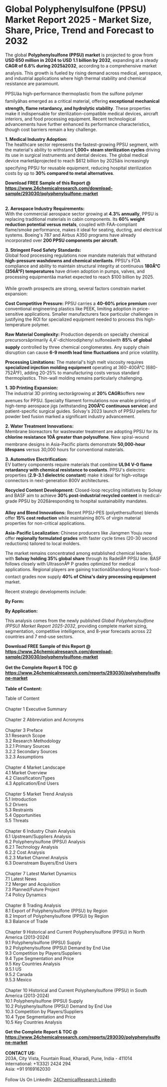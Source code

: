 <h1>Global Polyphenylsulfone (PPSU) Market Report 2025 - Market Size, Share, Price, Trend and Forecast to 2032</h1><p>The global <strong>Polyphenylsulfone (PPSU) market</strong> is projected to grow from <strong>USD 650 million in 2024 to USD 1.1 billion by 2032</strong>, expanding at a steady <strong>CAGR of 6.8% during 2025â2032</strong>, according to a comprehensive market analysis. This growth is fueled by rising demand across medical, aerospace, and industrial applications where high thermal stability and chemical resistance are paramount.</p><p>PPSUâa high-performance thermoplastic from the sulfone polymer familyâhas emerged as a critical material, offering <strong>exceptional mechanical strength, flame retardancy, and hydrolytic stability</strong>. These properties make it indispensable for sterilization-compatible medical devices, aircraft interiors, and food processing equipment. Recent technological advancements have further enhanced its performance characteristics, though cost barriers remain a key challenge.</p><p><strong>1. Medical Industry Adoption:</strong><br>
The healthcare sector represents the fastest-growing PPSU segment, with the material's ability to withstand <strong>1,000+ steam sterilization cycles</strong> driving its use in surgical instruments and dental devices. The global medical device marketâprojected to reach $612 billion by 2025âis increasingly specifying PPSU for reusable equipment, reducing hospital sterilization costs by up to <strong>30% compared to metal alternatives</strong>.</p><div><b>Download FREE Sample of this Report @ 
            <a href="https://www.24chemicalresearch.com/download-sample/293030/polyphenylsulfone-market">
            https://www.24chemicalresearch.com/download-sample/293030/polyphenylsulfone-market</a></b></div><br><p><strong>2. Aerospace Industry Requirements:</strong><br>
With the commercial aerospace sector growing at <strong>4.3% annually</strong>, PPSU is replacing traditional materials in cabin components. Its <strong>60% weight reduction potential versus metals</strong>, coupled with FAA-compliant flame/smoke performance, makes it ideal for seating, ducting, and electrical systems. Boeing's 787 and Airbus A350 programs have already incorporated over <strong>200 PPSU components per aircraft</strong>.</p><p><strong>3. Stringent Food Safety Standards:</strong><br>
Global food processing regulations now mandate materials that withstand <strong>high-pressure washdowns and chemical sterilants</strong>. PPSU's FDA compliance and ability to maintain structural integrity at continuous <strong>180Â°C (356Â°F) temperatures</strong> have driven adoption in pumps, valves, and processing equipmentâa market expected to reach $100 billion by 2025.</p><p>While growth prospects are strong, several factors constrain market expansion:</p><p><strong>Cost Competitive Pressure:</strong> PPSU carries a <strong>40-60% price premium</strong> over conventional engineering plastics like PEEK, limiting adoption in price-sensitive applications. Smaller manufacturers face particular challenges in justifying the ROI for specialized equipment needed to process this high-temperature polymer.</p><p><strong>Raw Material Complexity:</strong> Production depends on specialty chemical precursorsâprimarily 4,4'-dichlorodiphenyl sulfoneâwith <strong>85% of global supply</strong> controlled by three chemical conglomerates. Any supply chain disruption can cause <strong>6-9 month lead time fluctuations</strong> and price volatility.</p><p><strong>Processing Limitations:</strong> The material's high melt viscosity requires <strong>specialized injection molding equipment</strong> operating at 360-400Â°C (680-752Â°F), adding 20-25% to manufacturing costs versus standard thermoplastics. Thin-wall molding remains particularly challenging.</p><p><strong>1. 3D Printing Expansion:</strong><br>
The industrial 3D printing sectorâgrowing at <strong>20% CAGR</strong>âoffers new avenues for PPSU. Specialty filament formulations now enable printing of high-temp aerospace jigs (withstanding <strong>200Â°C continuous service</strong>) and patient-specific surgical guides. Solvay's 2023 launch of PPSU pellets for powder bed fusion marked a significant industry advancement.</p><p><strong>2. Water Treatment Innovations:</strong><br>
Membrane bioreactors for wastewater treatment are adopting PPSU for its <strong>chlorine resistance 10Ã greater than polysulfone</strong>. New spiral-wound membrane designs in Asia-Pacific plants demonstrate <strong>50,000-hour lifespans</strong> versus 30,000 hours for conventional materials.</p><p><strong>3. Automotive Electrification:</strong><br>
EV battery components require materials that combine <strong>UL94 V-0 flame retardancy with chemical resistance to coolants</strong>. PPSU's dielectric properties (<strong>2.9-3.1 dielectric constant</strong>) make it ideal for high-voltage connectors in next-generation 800V architectures.</p><p><strong>Recycled Content Development:</strong> Closed-loop recycling initiatives by Solvay and BASF aim to achieve <strong>30% post-industrial recycled content</strong> in medical-grade PPSU by 2026âresponding to hospital sustainability mandates.</p><p><strong>Alloy and Blend Innovations:</strong> Recent PPSU-PES (polyethersulfone) blends offer <strong>15% cost reduction</strong> while maintaining 80% of virgin material properties for non-critical applications.</p><p><strong>Asia-Pacific Localization:</strong> Chinese producers like Jiangmen Youju now offer <strong>regionally formulated grades</strong> with faster cycle times (20-30 second reductions) tailored to local molders.</p><p>The market remains concentrated among established chemical leaders, with <strong>Solvay holding 35% global share</strong> through its RadelÂ® PPSU line. BASF follows closely with UltrasonÂ® P grades optimized for medical applications. Regional players are gaining tractionâShandong Horan's food-contact grades now supply <strong>40% of China's dairy processing equipment</strong> market.</p><p>Recent strategic developments include:</p><p><strong>By Form:</strong></p><p><strong>By Application:</strong></p><p>This analysis comes from the newly published <em>Global Polyphenylsulfone (PPSU) Market Report 2025-2032</em>, providing complete market sizing, segmentation, competitive intelligence, and 8-year forecasts across 22 countries and 7 end-use sectors.</p><div><b>Download FREE Sample of this Report @ 
            <a href="https://www.24chemicalresearch.com/download-sample/293030/polyphenylsulfone-market">
            https://www.24chemicalresearch.com/download-sample/293030/polyphenylsulfone-market</a></b></div><br><div><b>Get the Complete Report & TOC @ 
            <a href="https://www.24chemicalresearch.com/reports/293030/polyphenylsulfone-market">
            https://www.24chemicalresearch.com/reports/293030/polyphenylsulfone-market</a></b></div><br>
            <b>Table of Content:</b><p>Table of Content<br />
<br />
Chapter 1 Executive Summary<br />
<br />
Chapter 2 Abbreviation and Acronyms<br />
<br />
Chapter 3 Preface<br />
3.1 Research Scope<br />
3.2 Research Methodology<br />
  3.2.1 Primary Sources<br />
  3.2.2 Secondary Sources<br />
  3.2.3 Assumptions<br />
		<br />
Chapter 4 Market Landscape<br />
4.1 Market Overview<br />
4.2 Classification/Types<br />
4.3 Application/End Users<br />
<br />
Chapter 5 Market Trend Analysis <br />
5.1 Introduction<br />
5.2 Drivers<br />
5.3 Restraints<br />
5.4 Opportunities<br />
5.5 Threats<br />
<br />
Chapter 6 Industry Chain Analysis<br />
6.1 Upstream/Suppliers Analysis<br />
6.2 Polyphenylsulfone (PPSU) Analysis<br />
  6.2.1 Technology Analysis<br />
  6.2.2 Cost Analysis<br />
  6.2.3 Market Channel Analysis<br />
6.3 Downstream Buyers/End Users<br />
<br />
Chapter 7 Latest Market Dynamics<br />
7.1 Latest News<br />
7.2 Merger and Acquisition<br />
7.3 Planned/Future Project<br />
7.4 Policy Dynamics<br />
<br />
Chapter 8 Trading Analysis<br />
8.1 Export of Polyphenylsulfone (PPSU) by Region<br />
8.2 Import of Polyphenylsulfone (PPSU) by Region<br />
8.3 Balance of Trade<br />
<br />
Chapter 9 Historical and Current Polyphenylsulfone (PPSU) in North America (2013-2024)<br />
9.1 Polyphenylsulfone (PPSU) Supply <br />
9.2 Polyphenylsulfone (PPSU) Demand by End Use<br />
9.3 Competition by Players/Suppliers<br />
9.4 Type Segmentation and Price<br />
9.5 Key Countries Analysis<br />
  9.5.1 US<br />
  9.5.2 Canada<br />
  9.5.3 Mexico<br />
<br />
Chapter 10 Historical and Current Polyphenylsulfone (PPSU) in South America (2013-2024)<br />
10.1 Polyphenylsulfone (PPSU) Supply <br />
10.2 Polyphenylsulfone (PPSU) Demand by End Use<br />
10.3 Competition by Players/Suppliers<br />
10.4 Type Segmentation and Price<br />
10.5 Key Countries Analysis<br />
  </p><div><b>Get the Complete Report & TOC @ 
            <a href="https://www.24chemicalresearch.com/reports/293030/polyphenylsulfone-market">
            https://www.24chemicalresearch.com/reports/293030/polyphenylsulfone-market</a></b></div><br><b>CONTACT US:</b><br>
            203A, City Vista, Fountain Road, Kharadi, Pune, India - 411014<br>
            International: +1(332) 2424 294<br>
            Asia: +91 9169162030 <br><br>
            Follow Us On LinkedIn: <a href="https://www.linkedin.com/company/24chemicalresearch/">24ChemicalResearch LinkedIn</a>